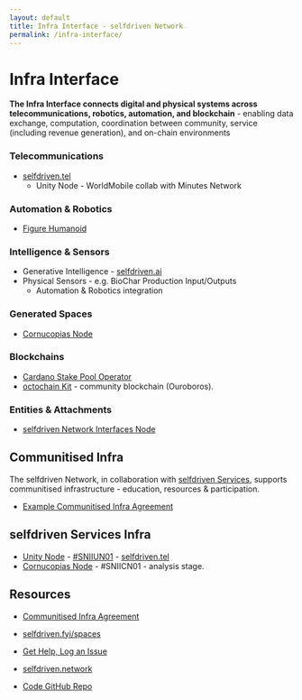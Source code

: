 ```yaml
---
layout: default
title: Infra Interface - selfdriven Network
permalink: /infra-interface/
---
```


# Infra Interface

**The Infra Interface connects digital and physical systems across telecommunications, robotics, automation, and blockchain** - enabling data exchange, computation, coordination between community, service (including revenue generation), and on-chain environments

### Telecommunications
   - [selfdriven.tel](https://selfdriven.tel)
      - Unity Node - WorldMobile collab with Minutes Network

### Automation & Robotics
   - [Figure Humanoid](https://youtube.com/@figureai)

### Intelligence & Sensors
   - Generative Intelligence - [selfdriven.ai](https://www.selfdriven.ai/tech/)
   - Physical Sensors - e.g. BioChar Production Input/Outputs
      - Automation & Robotics integration

### Generated Spaces
   - [Cornucopias Node](https://copiwiki.cornucopias.io/the-company/technology/copi-nodes/copi-file-node)

### Blockchains
   - [Cardano Stake Pool Operator](https://cardano.org/stake-pool-operation/)
   - [octochain Kit](https://octomics.io/octochain-kit) - community blockchain (Ouroboros).

### Entities & Attachments
   - [selfdriven Network Interfaces Node](/interfaces-node/)

## Communitised Infra
The selfdriven Network, in collaboration with [selfdriven Services](https://selfdriven.services), supports communitised infrastructure - education, resources & participation.
- [Example Communitised Infra Agreement](/infra-interface/communitised-agreement)

## selfdriven Services Infra
- [Unity Node](https://unitynodes.io) - [#SNIIUN01](https://adastat.net/policies/269366d093249b0cac98fa9fcbc374578429534e3b7adeac09f081e3) - [selfdriven.tel](https://selfdriven.tel)
- [Cornucopias Node](https://copiwiki.cornucopias.io/the-company/technology/copi-nodes) - #SNIICN01 - analysis stage.

## Resources
- [Communitised Infra Agreement](/infra-interface/communitised-agreement)
- [selfdriven.fyi/spaces](https://selfdriven.fyi/spaces)

- [Get Help, Log an Issue](https://github.com/selfdriven-foundation/selfdriven-network/issues)
- [selfdriven.network](https://selfdriven.network)  
- [Code GitHub Repo](https://github.com/selfdriven-tech/interface-infra)